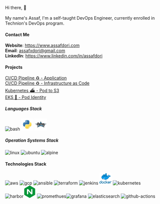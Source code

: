 Hi there, 👋 <br>
 <br>
My name's Assaf, I'm a self-taught DevOps Engineer, currently enrolled in Technion's DevOps program.

#### Contact Me

**Website**: <a href="https://www.assafdori.com" target="_blank">https://www.assafdori.com</a><br>
**Email**: <a href="mailto:assafxdori@gmail.com" target="_blank">assafxdori@gmail.com</a><br>
**LinkedIn**: <a href="https://www.linkedin.com/in/assafdori/" target="_blank">https://www.linkedin.com/in/assafdori</a><br>

#### Projects
[CI/CD Pipeline ♻️ - Application](https://github.com/assafdori/resume-app)  
[CI/CD Pipeline ♻️ - Infrastructure as Code](https://github.com/assafdori/resume-app-iac)  
[Kubernetes ⛴️ -  Pod to S3](https://github.com/assafdori/pod-to-s3)  
[EKS 🎡 -  Pod Identity](https://github.com/assafdori/pod-identity)  




##### Languages Stack
<p align="left"><img src="https://www.vectorlogo.zone/logos/gnu_bash/gnu_bash-icon.svg" alt="bash" title="bash" title="bash" width="40" height="40"/>  <img src="https://raw.githubusercontent.com/github/explore/80688e429a7d4ef2fca1e82350fe8e3517d3494d/topics/python/python.png" alt="python" title="python" width="40" height="40"/> <img src="https://raw.githubusercontent.com/github/explore/b15b6cf1726418913aafbf337a749dded180279d/topics/groovy/groovy.png" alt="groovy" title="groovy" width="40" height="40"/>  <img </p>

##### Operation Systems Stack
<p align="left"><img src="https://brandlogos.net/wp-content/uploads/2020/03/Linux-logo.png" alt="linux" title="linux" width="40" height="40"/>  <img src="https://www.vectorlogo.zone/logos/ubuntu/ubuntu-icon.svg" alt="ubuntu" title="ubuntu" width="40" height="40"/>  <img src="https://www.vectorlogo.zone/logos/alpinelinux/alpinelinux-icon.svg" alt="alpine" title="alpine" width="40" height="40"/>

#### Technologies Stack 
<p align="left"><img src="https://www.vectorlogo.zone/logos/amazon_aws/amazon_aws-icon.svg" alt="aws" title="aws" width="40" height="40"/> <img src="https://www.vectorlogo.zone/logos/google_cloud/google_cloud-icon.svg" alt="gcp" title="gcp" width="40" height="40"/>  <img src="https://www.vectorlogo.zone/logos/ansible/ansible-icon.svg" alt="ansible" title="ansible" width="40" height="40"/> <img src="https://www.vectorlogo.zone/logos/terraformio/terraformio-icon.svg" alt="terraform" title="terraform" width="40" height="40"/> <img src="https://www.vectorlogo.zone/logos/jenkins/jenkins-icon.svg" alt="jenkins" title="jenkins" width="40" height="40"/> <img src="https://raw.githubusercontent.com/github/explore/80688e429a7d4ef2fca1e82350fe8e3517d3494d/topics/docker/docker.png" alt="docker" title="docker" width="40" height="40"/>  <img src="https://www.vectorlogo.zone/logos/kubernetes/kubernetes-icon.svg" alt="kubernetes" title="kubernetes" width="40" height="40"/>  <img src="https://www.vectorlogo.zone/logos/helmsh/helmsh-icon.svg" alt="harbor" title="harbor" width="40" height="40"/><img src="https://raw.githubusercontent.com/github/explore/85cceaeeaf993ca35664dc37ea24f9237fbbfc14/topics/nginx/nginx.png" alt="nginx" title="nginx" width="40" height="40"/>  <img src="https://www.vectorlogo.zone/logos/prometheusio/prometheusio-icon.svg" alt="promethues" title="promethues" width="40" height="40"/><img src="https://www.vectorlogo.zone/logos/grafana/grafana-icon.svg" alt="grafana" title="grafana" width="40" height="40"/> <img src="https://www.vectorlogo.zone/logos/elastic/elastic-icon.svg" alt="elasticsearch" title="elasticsearch" width="40" height="40"/>
<img src="https://raw.githubusercontent.com/gilbarbara/logos/main/logos/github-actions.svg" alt="github-actions" title="github-actions" width="40" height="40"/></p>


